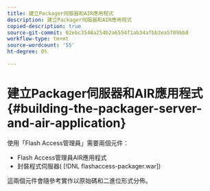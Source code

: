 ```yaml
---
title: 建立Packager伺服器和AIR應用程式
description: 建立Packager伺服器和AIR應用程式
copied-description: true
source-git-commit: 02ebc3548a254b2a6554f1ab34afbb3ea5f09bb8
workflow-type: tm+mt
source-wordcount: '55'
ht-degree: 0%

---
```


# 建立Packager伺服器和AIR應用程式 {#building-the-packager-server-and-air-application}

使用「Flash Access管理員」需要兩個元件：

* Flash Access管理員AIR應用程式
* 封裝程式伺服器( [!DNL flashaccess-packager.war])

這兩個元件會隨參考實作以原始碼和二進位形式分佈。
